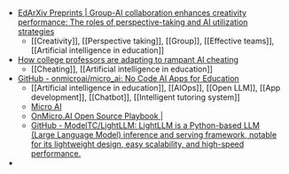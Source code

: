 - [EdArXiv Preprints | Group-AI collaboration enhances creativity performance: The roles of perspective-taking and AI utilization strategies](https://osf.io/preprints/edarxiv/5a3mn_v1)
	- [[Creativity]], [[Perspective taking]], [[Group]], [[Effective teams]], [[Artificial intelligence in education]]
- [How college professors are adapting to rampant AI cheating](https://thecognitivepsychologist.substack.com/p/how-college-professors-are-adapting)
	- [[Cheating]], [[Artificial intelligence in education]]
- [GitHub - onmicroai/micro_ai: No Code AI Apps for Education](https://github.com/onmicroai/micro_ai)
	- [[Artificial intelligence in education]], [[AIOps]], [[Open LLM]], [[App development]], [[Chatbot]], [[Intelligent tutoring system]]
	- [Micro AI](https://onmicro.ai/)
	- [OnMicro.AI Open Source Playbook |](https://docs.onmicro.ai/)
	- [GitHub - ModelTC/LightLLM: LightLLM is a Python-based LLM (Large Language Model) inference and serving framework, notable for its lightweight design, easy scalability, and high-speed performance.](https://github.com/ModelTC/lightllm)
-